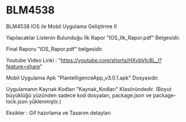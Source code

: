 # BLM4538
BLM4538 IOS ile Mobil Uygulama Geliştirme II

Yapılacaklar Listenin Bulunduğu İlk Rapor "IOS_Ilk_Rapor.pdf" Belgesidir.

Final Raporu "IOS_Rapor.pdf" belgesidir.

Youtube Video Linki : "https://youtube.com/shorts/HXvbVIc8L_I?feature=share"

Mobil Uygulama Apk "PlantelligenceApp_v3.0.1.apk" Dosyasıdır.

Uygulamanın Kaynak Kodları "Kaynak_Kodları" Klasöründedir. (Boyut büyüklüğü yüzünden sadece kod dosyaları, package.json ve package-lock.json yüklenmiştir.) 

Eksikler : Gif hazırlama ve Tasarım detayları
